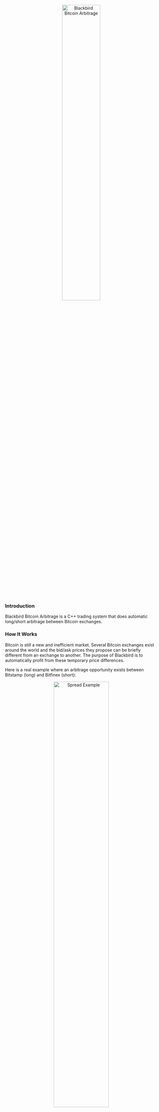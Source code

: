 <p align="center">
<img src="https://cloud.githubusercontent.com/assets/11370278/10808535/02230d46-7dc3-11e5-92d8-da15cae8c6e9.png" width="50%" alt="Blackbird Bitcoin Arbitrage">
</p>

### Introduction
Blackbird Bitcoin Arbitrage is a C++ trading system that does automatic long/short arbitrage between Bitcoin exchanges.

### How It Works
Bitcoin is still a new and inefficient market. Several Bitcoin exchanges exist around the world and the bid/ask prices they propose can be briefly different from an exchange to another. The purpose of Blackbird is to automatically profit from these temporary price differences.

Here is a real example where an arbitrage opportunity exists between Bitstamp (long) and Bitfinex (short):

<p align="center">
<img src="https://cloud.githubusercontent.com/assets/11370278/11164055/5863e750-8ab3-11e5-86fc-8f7bab6818df.png"  width="60%" alt="Spread Example">
</p>

At the first vertical line, the spread between the exchanges is high so Blackbird buys Bitstamp and short sells Bitfinex. Then, when the spread closes (second vertical line), Blackbird exits the market by selling Bitstamp and buying Bitfinex back.


### Disclaimer

__USE THE SOFTWARE AT YOUR OWN RISK. YOU ARE RESPONSIBLE FOR YOUR OWN MONEY. PAST PERFORMANCE IS NOT NECESSARILY INDICATIVE OF FUTURE RESULTS.__

__THE AUTHORS AND ALL AFFILIATES ASSUME NO RESPONSIBILITY FOR YOUR TRADING RESULTS.__


### Arbitrage Parameters

The two parameters used to control the arbitrage are `SpreadEntry` and `SpreadTarget`.

* `SpreadEntry`: the limit above which we want the long/short trades to be triggered
* `SpreadTarget`: the spread we want to achieve as an arbitrage opportunity. It represents the net profit and takes the exchange fees into account.

If two exchanges have a 0.20% trading fee then we will have 0.80% fees in total for each arbitrage opportunity (entry: 0.20% long + 0.20% short, exit: 0.20% long + 0.20% short).

Let's say we have `SpreadEntry` at 1.00% and trades are generated at that level. If the targeted net profit (`SpreadTarget`) is 0.30%, then Blackbird will set the exit threshold at -0.10% (1.00% spread entry - 0.80% fees - 0.30% target = -0.10% exit threshold).


### Code Information

The trade results are stored in CSV files and the detailed activity is stored in log files. New files are created every time Blackbird is started.

It is possible to automatically stop Blackbird after the next trade has closed by creating, at any time, an empty file named _stop_after_exit_.

By setting `SendEmail=true`, Blackbird will send you an e-mail every time an arbitrage trade is completed, with information such as the names of the exchanges and the trade return.

By setting `UseDatabase=true`, Blackbird will store the bid/ask information of your exchanges to a MySQL database (one table per exchange).

Blackbird uses functions written by <a href="http://www.adp-gmbh.ch/cpp/common/base64.html" target="_target">René Nyffenegger</a> to encode and decode base64.


### How To Test Blackbird

Please make sure that you understand the disclaimer above if you want to test Blackbird with real money, and start with a small amount of money.

__IMPORTANT: all your BTC accounts must be empty before starting Blackbird. Make sure that you only have USD on your accounts and no BTC.__

It is never entirely safe to just tell Blackbird to use, say, $25 per exchange (`CashForTesting=25.00`). You also need to only have $25 available on each of your trading accounts as well as 0 BTC. In this case you are sure that even with a bug with `CashForTesting` your maximum loss on an exchange won't be greater than $25 no matter what.

#### Credentials

As of today the exchanges fully implemented and tested are:
* <a href="https://www.bitfinex.com" target="_blank">Bitfinex</a>
* <a href="https://www.okcoin.com" target="_blank">OKCoin</a>
* <a href="https://www.bitstamp.net" target="_blank">Bitstamp</a>
* <a href="https://gemini.com" target="_blank">Gemini</a>

The following exchanges are fully implemented but haven't been tested:

* <a href="https://www.kraken.com" target="_blank">Kraken</a>
* <a href="https://796.com/?lang=en" target="_blank">796.com (Bitcoin futures)</a>

The following exchange should be implemented soon:

* <a href="https://btc-e.com" target="_blank">BTC-e</a>

For each of your exchange accounts you need to create the API authentication keys. This is usually done in the _Settings_ section of your accounts.

Then, you need to add your API keys into the file _blackbird.conf_. You need at least two exchanges and one of them should allow short selling. __Never__ share this file as it will contain your personal exchange credentials!

#### Demo mode

It is possible to run Blackbird without any credentials by setting the parameter `DemoMode=true`. Blackbird in demo mode will show you the bid/ask information, the spreads and the arbitrage opportunities but won't generate any trades.

#### Strategy parameters

Modify the strategy parameters to match your trading style:
```javascript
SpreadEntry=0.0080
SpreadTarget=0.0020
```

Small values will generate more trades but with lower return each.

#### Risk parameters

If you set `UseFullCash=true` Blackbird will use the minimum cash on the two accounts of your trades, minus a small percentage defined by `UntouchedCash`.
For example, if you have:

```javascript
UseFullCash=true
UntouchedCash=0.01
CashForTesting=25.00
MaxExposure=25000.00
```

And you have $1,000 on your first trading account and $1,100 on your second one, Blackbird will use $990 on each exchange, i.e. $1,000 - (1.00% * $1,000). So your total exposure will be $1,980.

Conversely, if you set `UseFullCash=false` Blackbird will use $25 per exchange (total exposure $50).

`MaxExposure` defines the maximum exposure on each exchange ($25,000 per exchange in the example above).

### Run the software

You need the following libraries: <a href="https://www.openssl.org/docs/crypto/crypto.html" target="_blank">Crypto</a>, <a href="http://www.digip.org/jansson" target="_blank">Jansson</a>, <a href="http://curl.haxx.se" target="_blank">cURL</a>, <a href="http://dev.mysql.com/doc" target="_blank">MySQL Client</a> and <a href="http://caspian.dotconf.net/menu/Software/SendEmail" target="_blank">sendEmail</a>.

__Note:__ you need Jansson version 2.7 minimum otherwise you will get the following compilation error:

`'json_boolean_value' was not declared in this scope`


Build Blackbird by typing:

`make`

Then start it by typing:

`./blackbird`

### Tasks And Issues

Please check the <a href="https://github.com/butor/blackbird/issues" target="_blank">issues page</a> for the current tasks and issues. If you face any problems with Blackbird please open a new issue on that page.

### Links

* <a href="https://bitcointalk.org/index.php?topic=985660.0" target="_blank">Discussion about Blackbird on BitcoinTalk</a>

### License

* <a href="https://en.wikipedia.org/wiki/MIT_License" target="_blank">MIT</a>

### Contact

* If you found a bug, please open a new <a href="https://github.com/butor/blackbird/issues" target="_blank">issue</a> with the label _bug_
* If you have a general question or have troubles running Blackbird, you can open a new  <a href="https://github.com/butor/blackbird/issues" target="_blank">issue</a> with the label _question_ or _help wanted_
* For anything else you can contact me at julien.hamilton@gmail.com or on <a href="https://www.linkedin.com/in/julienhamilton" target="_blank">LinkedIn</a>.


### Changelog

##### May 2015

* First release

##### July 2015

* Bitstamp fully implemented
* Improved JSON and cURL exceptions management
* Added the milliseconds to the nonce used for exchange authentification
* Minor fixes and improvements

##### September 2015

* General performance and stability improvements (merge from _julianmi:performance_improvements_)
* Minor fixes and improvements

##### October 2015

* Gemini fully implemented
* No need to have accounts on all the exchanges anymore
* Bugs <a href="https://github.com/butor/blackbird/issues/16" target="_blank">#16</a> and <a href="https://github.com/butor/blackbird/issues/19" target="_blank">#19</a> fixed
* Minor fixes and improvements

##### November 2015

* Trailing spread implemented
* Replaced `SpreadExit` by `SpreadTarget`
* _Demo mode_ implemented
* Blackbird output is now sent to a log file
* Kraken and 796.com fully implemented (__to be tested__)
* Safety measure: Blackbird won't start if one of the BTC accounts is not empty
* Minor fixes and improvements

##### December 2015

* More user-friendly config file (_blackbird.conf_)
* Bid/ask information can be stored in a MySQL database
* Minor fixes and improvements

##### January 2016

* Removed `AggressiveVolume` parameter as it is covered by `OrderBookFactor`
* Minor fixes and improvements


### Log Output Example

This is what the log file looks like when Blackbird is started:


```
Blackbird Bitcoin Arbitrage
DISCLAIMER: USE THE SOFTWARE AT YOUR OWN RISK.

[ Targets ]
   Spread Entry:  0.80%
   Spread Target: 0.30%

[ Current balances ]
   Bitfinex:    1,857.79 USD    0.000000 BTC
   OKCoin:      1,801.38 USD    0.000436 BTC
   Bitstamp:    1,694.15 USD    0.000000 BTC
   Gemini:      1,720.38 USD    0.000000 BTC

[ Cash exposure ]
   FULL cash used!

[ 10/31/2015 08:32:45 ]
   Bitfinex:    325.21 / 325.58
   OKCoin:      326.04 / 326.10
   Bitstamp:    325.37 / 325.82
   Gemini:      325.50 / 328.74
   ----------------------------
   OKCoin/Bitfinex:     -0.27% [target  0.80%, min -0.27%, max -0.27%]
   Bitstamp/Bitfinex:   -0.19% [target  0.80%, min -0.19%, max -0.19%]
   Gemini/Bitfinex:     -1.07% [target  0.80%, min -1.07%, max -1.07%]

[ 10/31/2015 08:32:48 ]
   Bitfinex:    325.21 / 325.58
   OKCoin:      326.04 / 326.10
   Bitstamp:    325.39 / 325.68
   Gemini:      325.50 / 328.67
   ----------------------------
   OKCoin/Bitfinex:     -0.27% [target  0.80%, min -0.27%, max -0.27%]
   Bitstamp/Bitfinex:   -0.14% [target  0.80%, min -0.19%, max -0.14%]
   Gemini/Bitfinex:     -1.05% [target  0.80%, min -1.07%, max -1.05%]
```
